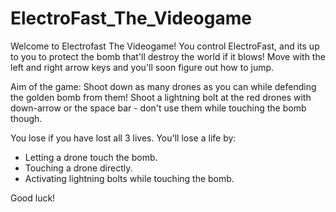 # ElectroFast_The_Videogame
Welcome to Electrofast The Videogame!
You control ElectroFast, and its up to you to protect the bomb that'll destroy the world if it blows!
Move with the left and right arrow keys and you'll soon figure out how to jump.

Aim of the game: Shoot down as many drones as you can while defending the golden bomb from them!
Shoot a lightning bolt at the red drones with down-arrow or the space bar - don't use them while touching the bomb though.

You lose if you have lost all 3 lives. You'll lose a life by:
- Letting a drone touch the bomb.
- Touching a drone directly.
- Activating lightning bolts while touching the bomb.

Good luck!
